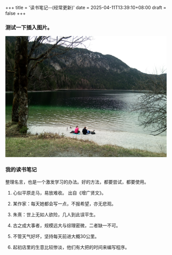 +++
title = '读书笔记--(经常更新)'
date = 2025-04-11T13:39:10+08:00
draft = false
+++


### 测试一下插入图片。

![a2](/images/a2.jpg)


### 我的读书笔记

整理名言，也是一个激发学习的办法。好的方法，都要尝试，都要使用。


1. 心似平原走马，易放难收。 出自《增广贤文》。
2. 某作家：每天她都会写一点，不报希望，亦无悲观。
3. 朱熹：世上无如人欲险，几人到此误平生。


1. 古之成大事者，规模远大与综理密微，二者缺一不可。
2. 不管天气好坏，坚持每天前进大概30公里。
3. 起初店里的生意比较惨淡，他们有大把的时间来编写程序。
